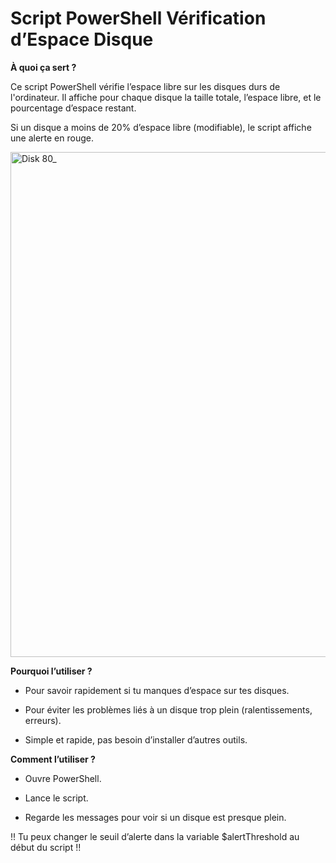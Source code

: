 # Script PowerShell Vérification d’Espace Disque
 
**À quoi ça sert ?**

Ce script PowerShell vérifie l’espace libre sur les disques durs de l'ordinateur.
Il affiche pour chaque disque la taille totale, l’espace libre, et le pourcentage d’espace restant.

Si un disque a moins de 20% d’espace libre (modifiable), le script affiche une alerte en rouge.


<img width="1038" height="808" alt="Disk 80_" src="https://github.com/user-attachments/assets/e01fe2f8-1de3-4676-a92e-a037bbeb5fa5" />


**Pourquoi l’utiliser ?**

- Pour savoir rapidement si tu manques d’espace sur tes disques.

- Pour éviter les problèmes liés à un disque trop plein (ralentissements, erreurs).

- Simple et rapide, pas besoin d’installer d’autres outils.

**Comment l’utiliser ?**

- Ouvre PowerShell.

- Lance le script.

- Regarde les messages pour voir si un disque est presque plein.

!! Tu peux changer le seuil d’alerte dans la variable $alertThreshold au début du script !!
